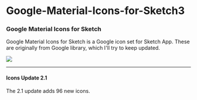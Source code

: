 # Google-Material-Icons-for-Sketch3
### Google Material Icons for Sketch

Google Material Icons for Sketch is a Google icon set for Sketch App. These are originally from Google library, which I'll try to keep updated.

![](https://github.com/jerrysdesign/Google-Material-Icons-for-Sketch3/README.png)

---------------------------------------

#### Icons Update 2.1

The 2.1 update adds 96 new icons.
